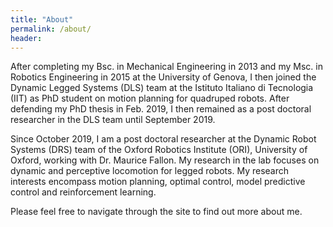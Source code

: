 ```yaml
---
title: "About"
permalink: /about/
header:
---
```


After completing my Bsc. in Mechanical Engineering in 2013 and my Msc. in Robotics Engineering in 2015 at the University of Genova, I then joined the Dynamic Legged Systems (DLS) team at the Istituto Italiano di Tecnologia (IIT) as PhD student on motion planning for quadruped robots.
After defending my PhD thesis in Feb. 2019, I then remained as a post doctoral researcher in the DLS team until September 2019.

Since October 2019, I am a post doctoral researcher at the Dynamic Robot Systems (DRS) team of the Oxford Robotics Institute (ORI), University of Oxford, working with Dr. Maurice Fallon. My research in the lab focuses on dynamic and perceptive locomotion for legged robots.
My research interests encompass motion planning, optimal control, model predictive control and reinforcement learning.

Please feel free to navigate through the site to find out more about me.
